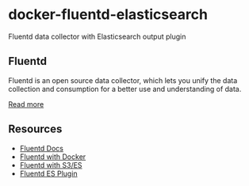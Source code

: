 # docker-fluentd-elasticsearch
Fluentd data collector with Elasticsearch output plugin 

## Fluentd

Fluentd is an open source data collector, which lets you unify the data collection and consumption for a better use and understanding of data.

[Read more](https://hub.docker.com/r/fluent/fluentd)

## Resources

- [Fluentd Docs](https://docs.fluentd.org/v1.0/articles/config-file)
- [Fluentd with Docker](https://docs.fluentd.org/v0.12/articles/install-by-docker)
- [Fluentd with S3/ES](https://www.fluentd.org/guides/recipes/elasticsearch-and-s3)
- [Fluentd ES Plugin](https://github.com/uken/fluent-plugin-elasticsearch)
